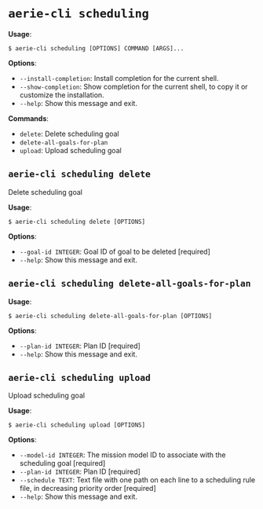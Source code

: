 # `aerie-cli scheduling`

**Usage**:

```console
$ aerie-cli scheduling [OPTIONS] COMMAND [ARGS]...
```

**Options**:

* `--install-completion`: Install completion for the current shell.
* `--show-completion`: Show completion for the current shell, to copy it or customize the installation.
* `--help`: Show this message and exit.

**Commands**:

* `delete`: Delete scheduling goal
* `delete-all-goals-for-plan`
* `upload`: Upload scheduling goal

## `aerie-cli scheduling delete`

Delete scheduling goal

**Usage**:

```console
$ aerie-cli scheduling delete [OPTIONS]
```

**Options**:

* `--goal-id INTEGER`: Goal ID of goal to be deleted  [required]
* `--help`: Show this message and exit.

## `aerie-cli scheduling delete-all-goals-for-plan`

**Usage**:

```console
$ aerie-cli scheduling delete-all-goals-for-plan [OPTIONS]
```

**Options**:

* `--plan-id INTEGER`: Plan ID  [required]
* `--help`: Show this message and exit.

## `aerie-cli scheduling upload`

Upload scheduling goal

**Usage**:

```console
$ aerie-cli scheduling upload [OPTIONS]
```

**Options**:

* `--model-id INTEGER`: The mission model ID to associate with the scheduling goal  [required]
* `--plan-id INTEGER`: Plan ID  [required]
* `--schedule TEXT`: Text file with one path on each line to a scheduling rule file, in decreasing priority order  [required]
* `--help`: Show this message and exit.
